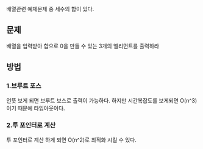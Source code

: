 배열관련 예제문제 중 세수의 합이 있다.

## 문제
배열을 입력받아 합으로 0을 만들 수 있는 3개의 엘리먼트를 출력하라

## 방법
### 1.브루트 포스
언뜻 보게 되면 브루트 보스로 출력이 가능하다.
하지만 시간복잡도를 보게되면 O(n^3)이기 때문에 타임아웃이다.

### 2.투 포인터로 계산 
투 포인터로 계산 하게 되면  O(n^2)로 최적화 시킬 수 있다.

